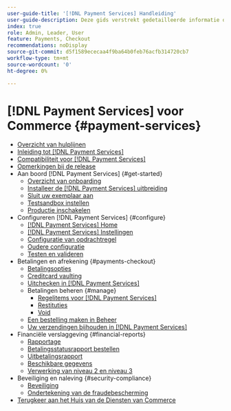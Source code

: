```yaml
---
user-guide-title: '[!DNL Payment Services] Handleiding'
user-guide-description: Deze gids verstrekt gedetailleerde informatie over het installeren van en het vormen  [!DNL Payment Services]  voor uw  [!DNL Adobe Commerce]  of  [!DNL Magento Open Source]  opslag.
index: true
role: Admin, Leader, User
feature: Payments, Checkout
recommendations: noDisplay
source-git-commit: d5f1589ececaa4f9ba64b0feb76acfb314720cb7
workflow-type: tm+mt
source-wordcount: '0'
ht-degree: 0%

---
```



# [!DNL Payment Services] voor Commerce {#payment-services}

- [Overzicht van hulplijnen](guide-overview.md)
- [Inleiding tot  [!DNL Payment Services]](introduction.md)
- [Compatibiliteit voor  [!DNL Payment Services]](compatibility.md)
- [Opmerkingen bij de release](release-notes.md)
- Aan boord [!DNL Payment Services] {#get-started}
   - [Overzicht van onboarding](onboard.md)
   - [Installeer de  [!DNL Payment Services]  uitbreiding](install.md)
   - [Sluit uw exemplaar aan](connect.md)
   - [Testsandbox instellen](sandbox.md)
   - [Productie inschakelen](production.md)
- Configureren [!DNL Payment Services] {#configure}
   - [[!DNL Payment Services] Home](payments-home.md)
   - [[!DNL Payment Services] Instellingen](settings.md)
   - [Configuratie van opdrachtregel](configure-cli.md)
   - [Oudere configuratie](configure-admin.md)
   - [Testen en valideren](test-validate.md)
- Betalingen en afrekening {#payments-checkout}
   - [Betalingsopties](payments-options.md)
   - [Creditcard vaulting](vaulting.md)
   - [Uitchecken in  [!DNL Payment Services]](checkout.md)
   - Betalingen beheren {#manage}
      - [Regelitems voor  [!DNL Payment Services]](line-items.md)
      - [Restituties](refunds.md)
      - [Void](voids.md)
   - [Een bestelling maken in Beheer](create-order.md)
   - [Uw verzendingen bijhouden in  [!DNL Payment Services]](track-shipment.md)
- Financiële verslaggeving {#financial-reports}
   - [Rapportage](reporting.md)
   - [Betalingsstatusrapport bestellen](order-payment-status.md)
   - [Uitbetalingsrapport](payouts.md)
   - [Beschikbare gegevens](data.md)
   - [Verwerking van niveau 2 en niveau 3](levels-card-payment-transactions.md)
- Beveiliging en naleving {#security-compliance}
   - [Beveiliging](security.md)
   - [Ondertekening van de fraudebescherming](fraud-protection.md)
- [ Terugkeer aan het Huis van de Diensten van Commerce ](https://experienceleague.adobe.com/docs/commerce-merchant-services/user-guides/home.html)
